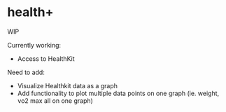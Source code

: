 # health+
WIP

Currently working: 
- Access to HealthKit

Need to add:
- Visualize Healthkit data as a graph
- Add functionality to plot multiple data points on one graph (ie. weight, vo2 max all on one graph)
